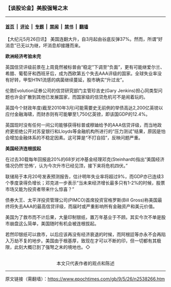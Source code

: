 ### 【谈股论金】美股强弩之末

---

#### [首页](../../../..?n2538266) &nbsp;|&nbsp; [评论](../../../../../epoch-comment?n2538266) &nbsp;|&nbsp; [专题](../../../../../epoch-special?n2538266) &nbsp;|&nbsp; [禁闻](../../../../../epoch-news?n2538266) &nbsp;|&nbsp; [禁书](../../../../../books?n2538266) &nbsp;|&nbsp; [翻墙](https://github.com/gfw-breaker/nogfw/blob/master/README.md?n2538266)


<div class="post_content" id="artbody" itemprop="articleBody">
 <!-- article content begin -->
 <p>
  【大纪元5月26日讯】 美国连翻大升，自3月起由谷底反弹37%。然而，所谓“好消息”已无以为继，坏消息却接踵而来。
 </p>
 <p>
  <b>
   欧洲经济考验未完
  </b>
 </p>
 <p>
  英国信贷评级前景在上周竟然被标普由“稳定”下调至“负面”，更有可能继爱尔兰、希腊、葡萄牙和西班牙后，成为西欧第五个失去AAA评级的国家。全球失业率没有好转，甲型H1N1流感的病菌继续蔓延，股市确实“升过龙”。
 </p>
 <p>
  伦敦Evolution证券公司的信贷研究部门主管珍吉史(Gary Jenkins)担心同类型问题也许会扩散到其他已发展国家，而国家级的信贷危机可不是闹着玩的。
 </p>
 <p>
  英国今个财政年度(截至2010年3月)可能需要史无前例的举债高达2,200亿英镑以应付金融海啸，而财赤则有可能攀至1,750亿英镑，即该国GDP的12.4%。
 </p>
 <p>
  英国现时没有任何一间公司能够获得标普或穆廸给予的AAA信贷评级，而当地政府更拒绝公开对苏皇银行和Lloyds等金融机构所进行的“压力测试”结果，原因是怕会增加金融体系的不稳定因素。这可算是“不打自招”，反映问题严重。
 </p>
 <p>
  <b>
   美国经济连根拔起
  </b>
 </p>
 <p>
  在过去30载每年回报逾20%的68岁对冲基金经理邓克(Steinhardt)指出“美国经济情况仍然‘恐怖’，认为今次升市已经见顶，接下来将危机四伏。”
 </p>
 <p>
  联储局于本月20号发表预测报告，估计明年失业率将超过9%，而GDP亦已连续3个季度录得负增长；邓克进一步表示“当未来经济增长最多只有1-2%的时候，股票市场又能为投资者带来什么惊喜？”
 </p>
 <p>
  债券大王、太平洋投资管理公司(PIMCO)首席投资官格罗斯(Bill Gross)称美国最终将失去AAA的最高信贷评级，而届时或严重影响所有金融资产和美元价值。
 </p>
 <p>
  美国为了救市而不计后果，大量印制银纸，置万年基业于不顾。其实今次不单是股市崩盘这么简单，美国随时有机会被连根拔起。
 </p>
 <p>
  若然印银纸可以救市，以后应该再没有经济衰退的时候，而阿根廷等亦永不会再陷入万劫不复的地步。美国由于根基厚，致现在才可以不断的印，但一切都有其极限，此刻大概已到了强弩之末的境地也。◇
  <br/>
  <font color="#ffffff">
   (http://www.dajiyuan.com)
  </font>
  <br/>
  <center>
   <font class="GY13">
    本文只代表作者的观点和陈述
   </font>
  </center>
 </p>
 <!-- article content end -->
 <div id="below_article_ad">
 </div>
</div>


---

原文链接（需翻墙）：https://www.epochtimes.com/gb/9/5/26/n2538266.htm